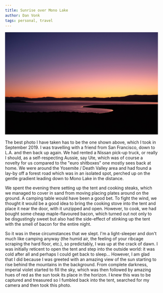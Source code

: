 ```yaml
---
title: Sunrise over Mono Lake
author: Dan Vonk
tags: personal, travel
---
```


![Sunrise over Mono Lake](/images/DSCF5365.jpg "At about 5:30, half-asleep and emerging from a tent smelling of maple-bacon, I caught this view.")

The best photo I have taken has to be the one shown above, which I took in September 2019. I was travelling with a friend
from San Francisco, down to L.A. and then back up again. We had rented a Nissan pick-up truck, or really I should, as a self-respecting
Aussie, say Ute, which was of course a novelty for us compared to the "euro shitboxes" one mostly sees back at home. We were around
the Yosemite / Death Valley area and had found a lay-by off a forest road which was in an isolated spot, perched up on the gentle
gradient leading down to Mono Lake in the distance.


<!--more-->

We spent the evening there setting up the tent and cooking steaks, which we managed to cover in sand from moving placing plates
around on the ground. A camping table would have been a good bet. To fight the wind, we thought it would be a good idea to bring the
cooking stove into the tent and place it near the door, with it unzipped and open. However, to cook, we had bought some cheap maple-flavoured
bacon, which turned out not only to be disgustingly sweet but also had the side-effect of stinking up the tent with the smell of bacon
for the entire night.

So it was in these circumstances that we slept. I'm a light-sleeper and don't much like camping anyway (the humid air, the feeling of your ribcage scraping the hard floor, etc.), so predictably, I was up at the crack of dawn. I was initially reticent to open the tent and step into the outside world: it was cold after all
and perhaps I could get back to sleep... However, I am glad that I did because I was greeted with an amazing view of the sun starting to rise
behind the mountains in the background. From complete darkness, imperial violet started to fill the sky, which was then followed by amazing hues of red
as the sun took its place in the horizon. I knew this was to be captured and treasured so I fumbled back into the tent, searched for my camera and then took this photo.
